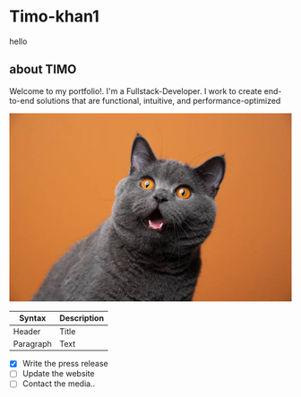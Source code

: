 # Timo-khan1
hello
## about TIMO


Welcome to my portfolio!. I'm a Fullstack-Developer.
I work to create end-to-end solutions
that are functional, intuitive, and
performance-optimized


![cat-photo](./images/cat-photo.jpg)

<!-- new changes -->
| Syntax | Description |
| ----------- | ----------- |
| Header | Title |
| Paragraph | Text |..

<!-- new line -->
- [x] Write the press release
- [ ] Update the website
- [ ] Contact the media..

